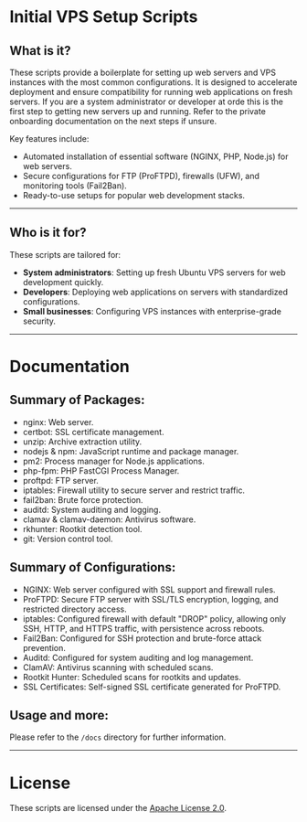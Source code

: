# Initial VPS Setup Scripts

## **What is it?**
These scripts provide a boilerplate for setting up web servers and VPS instances with the most common configurations. It is designed to accelerate deployment and ensure compatibility for running web applications on fresh servers. If you are a system administrator or developer at orde this is the first step to getting new servers up and running. Refer to the private onboarding documentation on the next steps if unsure.

Key features include:
- Automated installation of essential software (NGINX, PHP, Node.js) for web servers.
- Secure configurations for FTP (ProFTPD), firewalls (UFW), and monitoring tools (Fail2Ban).
- Ready-to-use setups for popular web development stacks.

---

## **Who is it for?**
These scripts are tailored for:
- **System administrators**: Setting up fresh Ubuntu VPS servers for web development quickly.
- **Developers**: Deploying web applications on servers with standardized configurations.
- **Small businesses**: Configuring VPS instances with enterprise-grade security.

---

# Documentation

## Summary of Packages:
- nginx: Web server.
- certbot: SSL certificate management.
- unzip: Archive extraction utility.
- nodejs & npm: JavaScript runtime and package manager.
- pm2: Process manager for Node.js applications.
- php-fpm: PHP FastCGI Process Manager.
- proftpd: FTP server.
- iptables: Firewall utility to secure server and restrict traffic.
- fail2ban: Brute force protection.
- auditd: System auditing and logging.
- clamav & clamav-daemon: Antivirus software.
- rkhunter: Rootkit detection tool.
- git: Version control tool.

## Summary of Configurations:
- NGINX: Web server configured with SSL support and firewall rules.
- ProFTPD: Secure FTP server with SSL/TLS encryption, logging, and restricted directory access.
- iptables: Configured firewall with default "DROP" policy, allowing only SSH, HTTP, and HTTPS traffic, with persistence across reboots.
- Fail2Ban: Configured for SSH protection and brute-force attack prevention.
- Auditd: Configured for system auditing and log management.
- ClamAV: Antivirus scanning with scheduled scans.
- Rootkit Hunter: Scheduled scans for rootkits and updates.
- SSL Certificates: Self-signed SSL certificate generated for ProFTPD.

## Usage and more: 

Please refer to the `/docs` directory for further information.

---

# License

These scripts are licensed under the [Apache License 2.0](https://www.apache.org/licenses/LICENSE-2.0).
